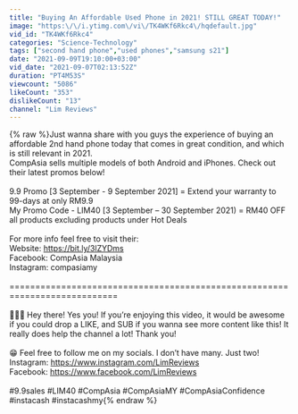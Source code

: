 ```yaml
---
title: "Buying An Affordable Used Phone in 2021! STILL GREAT TODAY!"
image: "https:\/\/i.ytimg.com\/vi\/TK4WKf6Rkc4\/hqdefault.jpg"
vid_id: "TK4WKf6Rkc4"
categories: "Science-Technology"
tags: ["second hand phone","used phones","samsung s21"]
date: "2021-09-09T19:10:00+03:00"
vid_date: "2021-09-07T02:13:52Z"
duration: "PT4M53S"
viewcount: "5086"
likeCount: "353"
dislikeCount: "13"
channel: "Lim Reviews"
---
```

{% raw %}Just wanna share with you guys the experience of buying an affordable 2nd hand phone today that comes in great condition, and which is still relevant in 2021.<br />CompAsia sells multiple models of both Android and iPhones. Check out their latest promos below!<br /><br />9.9 Promo [3 September - 9 September 2021] = Extend your warranty to 99-days at only RM9.9<br /> My Promo Code - LIM40 [3 September – 30 September 2021) = RM40 OFF all products excluding products under Hot Deals<br /><br />For more info feel free to visit their:<br />Website: <a rel="nofollow" target="blank" href="https://bit.ly/3lZYDms">https://bit.ly/3lZYDms</a><br />Facebook: CompAsia Malaysia<br />Instagram: compasiamy<br /><br />===========================================================================<br /><br />🙋🏻‍♂️ Hey there! Yes you! If you’re enjoying this video, it would be awesome if you could drop a LIKE, and SUB if you wanna see more content like this! It really does help the channel a lot! Thank you!<br /><br />😁 Feel free to follow me on my socials. I don’t have many. Just two!<br />Instagram: <a rel="nofollow" target="blank" href="https://www.instagram.com/LimReviews">https://www.instagram.com/LimReviews</a><br />Facebook: <a rel="nofollow" target="blank" href="https://www.facebook.com/LimReviews">https://www.facebook.com/LimReviews</a><br /><br />#9.9sales #LIM40 #CompAsia #CompAsiaMY  #CompAsiaConfidence #instacash #instacashmy{% endraw %}
